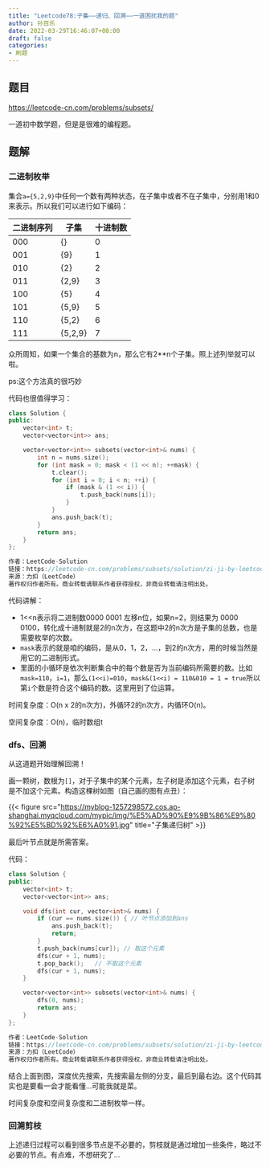 ```yaml
---
title: "Leetcode78:子集——递归、回溯——一道困扰我的题"
author: 孙百乐
date: 2022-03-29T16:46:07+08:00
draft: false
categories: 
- 刷题
---
```


## 题目

https://leetcode-cn.com/problems/subsets/

一道初中数学题，但是是很难的编程题。

## 题解

### 二进制枚举

​	集合`a={5,2,9}`中任何一个数有两种状态，在子集中或者不在子集中，分别用1和0来表示。所以我们可以进行如下编码：

| 二进制序列 | 子集    | 十进制数 |
| ---------- | ------- | -------- |
| 000        | {}      | 0        |
| 001        | {9}     | 1        |
| 010        | {2}     | 2        |
| 011        | {2,9}   | 3        |
| 100        | {5}     | 4        |
| 101        | {5,9}   | 5        |
| 110        | {5,2}   | 6        |
| 111        | {5,2,9} | 7        |

众所周知，如果一个集合的基数为n，那么它有2**n个子集。照上述列举就可以啦。

ps:这个方法真的很巧妙

代码也很值得学习：

```c++
class Solution {
public:
    vector<int> t;
    vector<vector<int>> ans;

    vector<vector<int>> subsets(vector<int>& nums) {
        int n = nums.size();
        for (int mask = 0; mask < (1 << n); ++mask) {
            t.clear();
            for (int i = 0; i < n; ++i) {
                if (mask & (1 << i)) {
                    t.push_back(nums[i]);
                }
            }
            ans.push_back(t);
        }
        return ans;
    }
};

作者：LeetCode-Solution
链接：https://leetcode-cn.com/problems/subsets/solution/zi-ji-by-leetcode-solution/
来源：力扣（LeetCode）
著作权归作者所有。商业转载请联系作者获得授权，非商业转载请注明出处。
```

代码讲解：

* 1<<n表示将二进制数0000 0001 左移n位，如果n=2，则结果为 0000 0100，转化成十进制就是2的n次方，在这题中2的n次方是子集的总数，也是需要枚举的次数。
* `mask`表示的就是咱的编码，是从0，1，2，...，到2的n次方，用的时候当然是用它的二进制形式。
* 里面的小循环是依次判断集合中的每个数是否为当前编码所需要的数。比如`mask=110`，`i=1`，那么`(1<<i)=010`，`mask&(1<<i) = 110&010 = 1 = true`所以第`i`个数是符合这个编码的数。这里用到了位运算。

时间复杂度：O(n x 2的n次方)，外循环2的n次方，内循环O(n)。

空间复杂度：O(n)，临时数组t

### dfs、回溯

从这道题开始理解回溯！

画一颗树，数根为`[]`，对于子集中的某个元素，左子树是添加这个元素，右子树是不加这个元素。构造这棵树如图（自己画的图有点丑）：

{{< figure src="https://myblog-1257298572.cos.ap-shanghai.myqcloud.com/mypic/img/%E5%AD%90%E9%9B%86%E9%80%92%E5%BD%92%E6%A0%91.jpg" title="子集递归树" >}}

最后叶节点就是所需答案。

代码：

```c++
class Solution {
public:
    vector<int> t;
    vector<vector<int>> ans;

    void dfs(int cur, vector<int>& nums) {
        if (cur == nums.size()) { // 叶节点添加到ans
            ans.push_back(t);
            return;
        }
        t.push_back(nums[cur]); // 取这个元素
        dfs(cur + 1, nums);
        t.pop_back();	// 不取这个元素
        dfs(cur + 1, nums);
    }

    vector<vector<int>> subsets(vector<int>& nums) {
        dfs(0, nums);
        return ans;
    }
};

作者：LeetCode-Solution
链接：https://leetcode-cn.com/problems/subsets/solution/zi-ji-by-leetcode-solution/
来源：力扣（LeetCode）
著作权归作者所有。商业转载请联系作者获得授权，非商业转载请注明出处。
```

结合上面到图，深度优先搜索，先搜索最左侧的分支，最后到最右边。这个代码其实也是要看一会才能看懂...可能我就是菜。

时间复杂度和空间复杂度和二进制枚举一样。

### 回溯剪枝

上述递归过程可以看到很多节点是不必要的，剪枝就是通过增加一些条件，略过不必要的节点。有点难，不想研究了...
